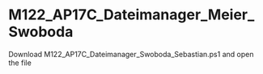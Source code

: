 # M122_AP17C_Dateimanager_Meier_Swoboda

Download M122_AP17C_Dateimanager_Swoboda_Sebastian.ps1 and open the file 

